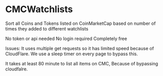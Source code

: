# CMCWatchlists
Sort all Coins and Tokens listed on CoinMarketCap based on number of times they added to different watchlists

No token or api needed
No login required
Completely free

Issues:
It uses multiple get requests so it has limited speed because of CloudFlare. We use a sleep timer on every page to bypass this.

It takes at least 80 minute to list all items on CMC, Because of bypassing cloudfalre.

